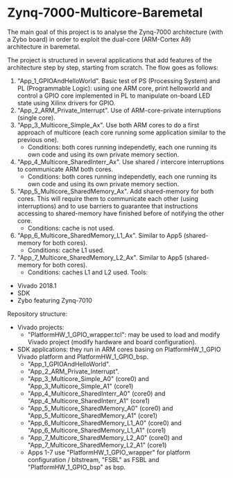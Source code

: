 # Zynq-7000-Multicore-Baremetal

The main goal of this project is to analyse the Zynq-7000 architecture (with a Zybo board) in order to exploit the dual-core (ARM-Cortex A9) architecture in baremetal.

The project is structured in several applications that add features of the architecture step by step, starting from scratch. The flow goes as follows:
  1) "App_1_GPIOAndHelloWorld". Basic test of PS (Processing System) and PL (Programmable Logic): using one ARM core, print helloworld and control a GPIO core implemented in PL to manipulate on-board LED state using Xilinx drivers for GPIO.
  2) "App_2_ARM_Private_Interrupt". Use of ARM-core-private interruptions (single core).
  3) "App_3_Multicore_Simple_Ax". Use both ARM cores to do a first approach of multicore (each core running some application similar to the previous one).
      - Conditions: both cores running independetly, each one running its own code and using its own private memory section.
  4) "App_4_Multicore_SharedInterr_Ax". Use shared / intercore interruptions to communicate ARM both cores.
      - Conditions: both cores running independetly, each one running its own code and using its own private memory section.
  5) "App_5_Multicore_SharedMemory_Ax". Add shared-memory for both cores. This will require them to communicate each other (using interruptions) and to use barriers to guarantee that instructions accessing to shared-memory have finished before of notifying the other core.
      - Conditions: cache is not used.
  6) "App_6_Multicore_SharedMemory_L1_Ax". Similar to App5 (shared-memory for both cores).
      - Conditions: cache L1 used.
  7) "App_7_Multicore_SharedMemory_L2_Ax". Similar to App5 (shared-memory for both cores).
      - Conditions: caches L1 and L2 used.
Tools:
  - Vivado 2018.1
  - SDK
  - Zybo featuring Zynq-7010

Repository structure:
  - Vivado projects:
    - "PlatformHW_1_GPIO_wrapper.tcl": may be used to load and modify Vivado project (modify hardware and board configuration).
  - SDK applications: they run in ARM cores basing on PlatformHW_1_GPIO Vivado platform and PlatformHW_1_GPIO_bsp.
    - "App_1_GPIOAndHelloWorld".
    - "App_2_ARM_Private_Interrupt".
    - "App_3_Multicore_Simple_A0" (core0) and "App_3_Multicore_Simple_A1" (core1)
    - "App_4_Multicore_SharedInterr_A0" (core0) and "App_4_Multicore_SharedInterr_A1" (core1)
    - "App_5_Multicore_SharedMemory_A0" (core0) and "App_5_Multicore_SharedMemory_A1" (core1)
    - "App_6_Multicore_SharedMemory_L1_A0" (core0) and "App_6_Multicore_SharedMemory_L1_A1" (core1)
    - "App_7_Multicore_SharedMemory_L2_A0" (core0) and "App_7_Multicore_SharedMemory_L2_A1" (core1)
    - Apps 1-7 use "PlatformHW_1_GPIO_wrapper" for platform configuration / bitstream, "FSBL" as FSBL and "PlatformHW_1_GPIO_bsp" as bsp.
